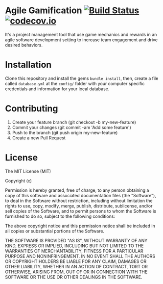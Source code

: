 # Agile Gamification [![Build Status](https://travis-ci.org/chukitow/agile-gamification.svg?branch=develop)](https://travis-ci.org/chukitow/agile-gamification) [![codecov.io](http://codecov.io/github/chukitow/agile-gamification/coverage.svg?branch=develop)](http://codecov.io/github/chukitow/agile-gamification?branch=develop)

It's a project management tool  that use game mechanics and rewards in an agile software development setting to increase team engagement and drive desired behaviors.

# Installation
Clone this repository and install the gems `bundle install`, then, create a file called `database.yml` at the `config/` folder with your computer specific credentials and information for your local database.

# Contributing
1. Create your feature branch (git checkout -b my-new-feature)
2. Commit your changes (git commit -am 'Add some feature')
3. Push to the branch (git push origin my-new-feature)
4. Create a new Pull Request

# License
The MIT License (MIT)

Copyright (c)

Permission is hereby granted, free of charge, to any person obtaining a copy of this software and associated documentation files (the "Software"), to deal in the Software without restriction, including without limitation the rights to use, copy, modify, merge, publish, distribute, sublicense, and/or sell copies of the Software, and to permit persons to whom the Software is furnished to do so, subject to the following conditions:

The above copyright notice and this permission notice shall be included in all copies or substantial portions of the Software.

THE SOFTWARE IS PROVIDED "AS IS", WITHOUT WARRANTY OF ANY KIND, EXPRESS OR IMPLIED, INCLUDING BUT NOT LIMITED TO THE WARRANTIES OF MERCHANTABILITY, FITNESS FOR A PARTICULAR PURPOSE AND NONINFRINGEMENT. IN NO EVENT SHALL THE AUTHORS OR COPYRIGHT HOLDERS BE LIABLE FOR ANY CLAIM, DAMAGES OR OTHER LIABILITY, WHETHER IN AN ACTION OF CONTRACT, TORT OR OTHERWISE, ARISING FROM, OUT OF OR IN CONNECTION WITH THE SOFTWARE OR THE USE OR OTHER DEALINGS IN THE SOFTWARE.
